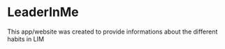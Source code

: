# LeaderInMe
This app/website was created to provide informations about the different habits in LIM
